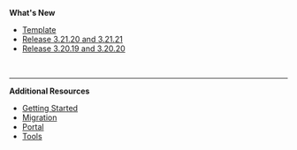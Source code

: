 **What's New**
- [Template](template-file)
- [Release 3.21.20 and 3.21.21](3-21-20-and-3-21-21)
- [Release 3.20.19 and 3.20.20](3-20-19-and-3-20-20)

&nbsp;

---
**Additional Resources**
  - [Getting Started](https://docs.developer.tech.gov.sg/docs/ship-hats-getting-started/#/)
  - [Migration](https://docs.developer.tech.gov.sg/docs/ship-hats-migration/)  
  - [Portal](https://docs.developer.tech.gov.sg/docs/ship-hats-portal/ship-hats-portal-overview) 
  - [Tools](https://docs.developer.tech.gov.sg/docs/ship-hats-tools/tools-overview) 


<!--
Use the template-file.md for each release
  - [Template](template-file)
-->  